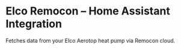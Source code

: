 # Elco Remocon – Home Assistant Integration

Fetches data from your Elco Aerotop heat pump via Remocon cloud.
